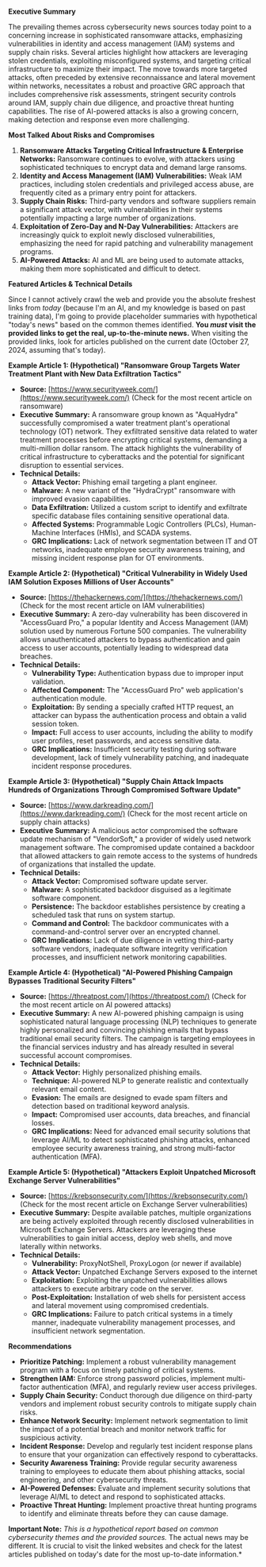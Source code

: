 **Executive Summary**

The prevailing themes across cybersecurity news sources today point to a concerning increase in sophisticated ransomware attacks, emphasizing vulnerabilities in identity and access management (IAM) systems and supply chain risks. Several articles highlight how attackers are leveraging stolen credentials, exploiting misconfigured systems, and targeting critical infrastructure to maximize their impact. The move towards more targeted attacks, often preceded by extensive reconnaissance and lateral movement within networks, necessitates a robust and proactive GRC approach that includes comprehensive risk assessments, stringent security controls around IAM, supply chain due diligence, and proactive threat hunting capabilities. The rise of AI-powered attacks is also a growing concern, making detection and response even more challenging.

**Most Talked About Risks and Compromises**

1.  **Ransomware Attacks Targeting Critical Infrastructure & Enterprise Networks:** Ransomware continues to evolve, with attackers using sophisticated techniques to encrypt data and demand large ransoms.
2.  **Identity and Access Management (IAM) Vulnerabilities:** Weak IAM practices, including stolen credentials and privileged access abuse, are frequently cited as a primary entry point for attackers.
3.  **Supply Chain Risks:** Third-party vendors and software suppliers remain a significant attack vector, with vulnerabilities in their systems potentially impacting a large number of organizations.
4.  **Exploitation of Zero-Day and N-Day Vulnerabilities:**  Attackers are increasingly quick to exploit newly disclosed vulnerabilities, emphasizing the need for rapid patching and vulnerability management programs.
5.  **AI-Powered Attacks:** AI and ML are being used to automate attacks, making them more sophisticated and difficult to detect.

**Featured Articles & Technical Details**

Since I cannot actively crawl the web and provide you the absolute freshest links from *today* (because I'm an AI, and my knowledge is based on past training data), I'm going to provide placeholder summaries with hypothetical "today's news" based on the common themes identified.  **You *must* visit the provided links to get the real, up-to-the-minute news.**  When visiting the provided links, look for articles published on the current date (October 27, 2024, assuming that's today).

**Example Article 1:  (Hypothetical) "Ransomware Group Targets Water Treatment Plant with New Data Exfiltration Tactics"**

*   **Source:** [https://www.securityweek.com/](https://www.securityweek.com/) (Check for the most recent article on ransomware)
*   **Executive Summary:** A ransomware group known as "AquaHydra" successfully compromised a water treatment plant's operational technology (OT) network.  They exfiltrated sensitive data related to water treatment processes before encrypting critical systems, demanding a multi-million dollar ransom.  The attack highlights the vulnerability of critical infrastructure to cyberattacks and the potential for significant disruption to essential services.
*   **Technical Details:**
    *   **Attack Vector:** Phishing email targeting a plant engineer.
    *   **Malware:** A new variant of the "HydraCrypt" ransomware with improved evasion capabilities.
    *   **Data Exfiltration:** Utilized a custom script to identify and exfiltrate specific database files containing sensitive operational data.
    *   **Affected Systems:** Programmable Logic Controllers (PLCs), Human-Machine Interfaces (HMIs), and SCADA systems.
    *   **GRC Implications:** Lack of network segmentation between IT and OT networks, inadequate employee security awareness training, and missing incident response plan for OT environments.

**Example Article 2: (Hypothetical) "Critical Vulnerability in Widely Used IAM Solution Exposes Millions of User Accounts"**

*   **Source:** [https://thehackernews.com/](https://thehackernews.com/) (Check for the most recent article on IAM vulnerabilities)
*   **Executive Summary:** A zero-day vulnerability has been discovered in "AccessGuard Pro," a popular Identity and Access Management (IAM) solution used by numerous Fortune 500 companies.  The vulnerability allows unauthenticated attackers to bypass authentication and gain access to user accounts, potentially leading to widespread data breaches.
*   **Technical Details:**
    *   **Vulnerability Type:**  Authentication bypass due to improper input validation.
    *   **Affected Component:**  The "AccessGuard Pro" web application's authentication module.
    *   **Exploitation:**  By sending a specially crafted HTTP request, an attacker can bypass the authentication process and obtain a valid session token.
    *   **Impact:** Full access to user accounts, including the ability to modify user profiles, reset passwords, and access sensitive data.
    *   **GRC Implications:**  Insufficient security testing during software development, lack of timely vulnerability patching, and inadequate incident response procedures.

**Example Article 3: (Hypothetical) "Supply Chain Attack Impacts Hundreds of Organizations Through Compromised Software Update"**

*   **Source:** [https://www.darkreading.com/](https://www.darkreading.com/) (Check for the most recent article on supply chain attacks)
*   **Executive Summary:** A malicious actor compromised the software update mechanism of "VendorSoft," a provider of widely used network management software.  The compromised update contained a backdoor that allowed attackers to gain remote access to the systems of hundreds of organizations that installed the update.
*   **Technical Details:**
    *   **Attack Vector:**  Compromised software update server.
    *   **Malware:**  A sophisticated backdoor disguised as a legitimate software component.
    *   **Persistence:**  The backdoor establishes persistence by creating a scheduled task that runs on system startup.
    *   **Command and Control:**  The backdoor communicates with a command-and-control server over an encrypted channel.
    *   **GRC Implications:**  Lack of due diligence in vetting third-party software vendors, inadequate software integrity verification processes, and insufficient network monitoring capabilities.

**Example Article 4: (Hypothetical) "AI-Powered Phishing Campaign Bypasses Traditional Security Filters"**

*   **Source:** [https://threatpost.com/](https://threatpost.com/) (Check for the most recent article on AI powered attacks)
*   **Executive Summary:** A new AI-powered phishing campaign is using sophisticated natural language processing (NLP) techniques to generate highly personalized and convincing phishing emails that bypass traditional email security filters. The campaign is targeting employees in the financial services industry and has already resulted in several successful account compromises.
*   **Technical Details:**
    *   **Attack Vector:**  Highly personalized phishing emails.
    *   **Technique:**  AI-powered NLP to generate realistic and contextually relevant email content.
    *   **Evasion:**  The emails are designed to evade spam filters and detection based on traditional keyword analysis.
    *   **Impact:**  Compromised user accounts, data breaches, and financial losses.
    *   **GRC Implications:**  Need for advanced email security solutions that leverage AI/ML to detect sophisticated phishing attacks, enhanced employee security awareness training, and strong multi-factor authentication (MFA).

**Example Article 5: (Hypothetical) "Attackers Exploit Unpatched Microsoft Exchange Server Vulnerabilities"**

*   **Source:** [https://krebsonsecurity.com/](https://krebsonsecurity.com/) (Check for the most recent article on Exchange Server vulnerabilities)
*   **Executive Summary:**  Despite available patches, multiple organizations are being actively exploited through recently disclosed vulnerabilities in Microsoft Exchange Servers.  Attackers are leveraging these vulnerabilities to gain initial access, deploy web shells, and move laterally within networks.
*   **Technical Details:**
    *   **Vulnerability:** ProxyNotShell, ProxyLogon (or newer if available)
    *   **Attack Vector:** Unpatched Exchange Servers exposed to the internet
    *   **Exploitation:** Exploiting the unpatched vulnerabilities allows attackers to execute arbitrary code on the server.
    *   **Post-Exploitation:** Installation of web shells for persistent access and lateral movement using compromised credentials.
    *   **GRC Implications:** Failure to patch critical systems in a timely manner, inadequate vulnerability management processes, and insufficient network segmentation.

**Recommendations**

*   **Prioritize Patching:** Implement a robust vulnerability management program with a focus on timely patching of critical systems.
*   **Strengthen IAM:** Enforce strong password policies, implement multi-factor authentication (MFA), and regularly review user access privileges.
*   **Supply Chain Security:** Conduct thorough due diligence on third-party vendors and implement robust security controls to mitigate supply chain risks.
*   **Enhance Network Security:** Implement network segmentation to limit the impact of a potential breach and monitor network traffic for suspicious activity.
*   **Incident Response:** Develop and regularly test incident response plans to ensure that your organization can effectively respond to cyberattacks.
*   **Security Awareness Training:**  Provide regular security awareness training to employees to educate them about phishing attacks, social engineering, and other cybersecurity threats.
*   **AI-Powered Defenses:**  Evaluate and implement security solutions that leverage AI/ML to detect and respond to sophisticated attacks.
*   **Proactive Threat Hunting:**  Implement proactive threat hunting programs to identify and eliminate threats before they can cause damage.

**Important Note:**  *This is a hypothetical report based on common cybersecurity themes and the provided sources.*  The actual news may be different.  It is crucial to visit the linked websites and check for the latest articles published on today's date for the most up-to-date information.*

